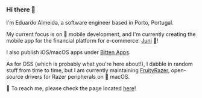 ### Hi there 👋

I'm Eduardo Almeida, a software engineer based in Porto, Portugal.

My current focus is on 📱 mobile development, and I'm currently creating the mobile app for the financial platform for e-commerce: [Juni](https://juni.co) 🚀!

I also publish iOS/macOS apps under [Bitten Apps](https://bitten.app).

As for OSS (which is probably what you're here about!), I dabble in random stuff from time to time, but I am currently maintaining [FruityRazer](https://github.com/FruityRazer), open-source drivers for Razer peripherals on 🍎 macOS.

💬 To reach me, please check the page located [here](https://eduardo.engineer/contact)!
